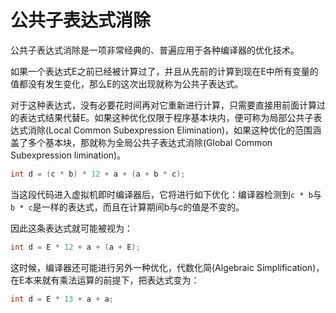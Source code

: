 # 公共子表达式消除

公共子表达式消除是一项非常经典的、普遍应用于各种编译器的优化技术。

如果一个表达式E之前已经被计算过了，并且从先前的计算到现在E中所有变量的值都没有发生变化，那么E的这次出现就称为公共子表达式。

对于这种表达式，没有必要花时间再对它重新进行计算，只需要直接用前面计算过的表达式结果代替E。如果这种优化仅限于程序基本块内，便可称为局部公共子表达式消除(Local Common Subexpression Elimination)，如果这种优化的范围涵盖了多个基本块，那就称为全局公共子表达式消除(Global Common Subexpression limination)。

```java
int d = (c * b) * 12 + a + (a + b * c);
```

当这段代码进入虚拟机即时编译器后，它将进行如下优化：编译器检测到`c * b`与`b * c`是一样的表达式，而且在计算期间b与c的值是不变的。

因此这条表达式就可能被视为：

```java
int d = E * 12 + a + (a + E);
```

这时候，编译器还可能进行另外一种优化，代数化简(Algebraic Simplification)，在E本来就有乘法运算的前提下，把表达式变为：

```java
int d = E * 13 + a + a;
```
